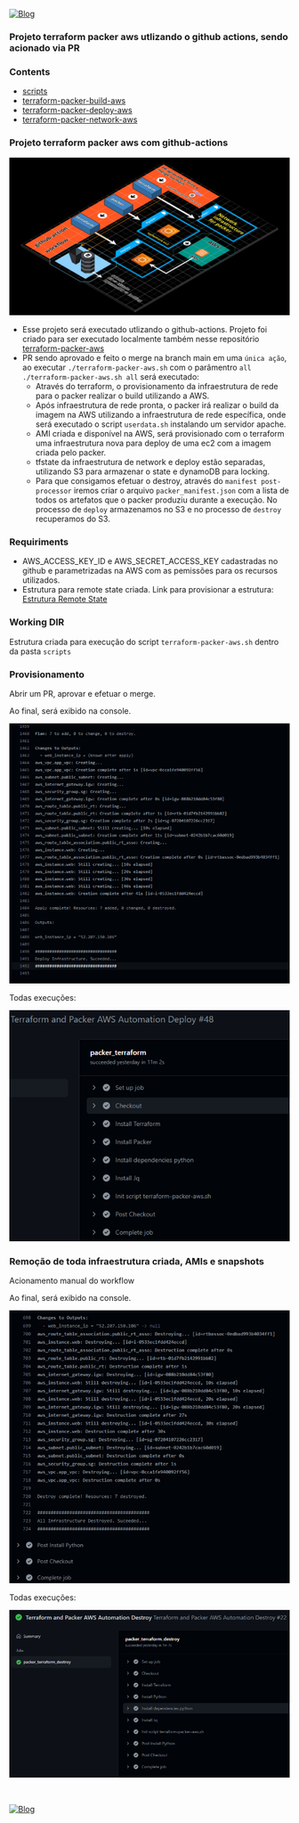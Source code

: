 [![Blog](https://img.shields.io/website?down_color=blue&down_message=infrati.dev&label=Blog&logo=ghost&logoColor=green&style=for-the-badge&up_color=blue&up_message=infrati.dev&url=https%3A%2F%2Finfrati.dev)](https://infrati.dev)

### Projeto terraform packer aws utlizando o github actions, sendo acionado via PR

### Contents 
  - [scripts](scripts/)
  - [terraform-packer-build-aws](terraform-packer-build-aws/)
  - [terraform-packer-deploy-aws](terraform-packer-deploy-aws/)
  - [terraform-packer-network-aws](terraform-packer-network-aws/)

### Projeto terraform packer aws com github-actions

![Estrutura](./images/01-terraform-packer-aws-github-action.png)

- Esse projeto será executado utlizando o github-actions. Projeto foi criado para ser executado localmente também nesse repositório [terraform-packer-aws](https://github.com/infratidev/terraform-packer-aws)
- PR sendo aprovado e feito o merge na branch main em uma ```única ação```, ao executar ```./terraform-packer-aws.sh``` com o parâmentro ```all``` ```./terraform-packer-aws.sh all``` será executado:
    - Através do terraform, o provisionamento da infraestrutura de rede para o packer realizar o build utilizando a AWS.
    - Após infraestrutura de rede pronta, o packer irá realizar o build da imagem na AWS utilizando a infraestrutura de rede específica, onde será executado o script ```userdata.sh``` instalando um servidor apache.
    - AMI criada e disponível na AWS, será provisionado com o terraform uma infraestrutura nova para deploy de uma ec2 com a imagem criada pelo packer.
    - tfstate da infraestrutura de network e deploy estão separadas, utilizando S3 para armazenar o state e dynamoDB para locking.
    - Para que consigamos efetuar o destroy, através do ```manifest post-processor``` iremos criar o arquivo ```packer_manifest.json``` com a lista de todos os artefatos que o packer produziu durante a execução. No processo de ```deploy``` armazenamos no S3 e no processo de ```destroy ``` recuperamos do S3.

### Requiriments

* AWS_ACCESS_KEY_ID e AWS_SECRET_ACCESS_KEY cadastradas no github e parametrizadas na AWS com as pemissões para os recursos utilizados.
* Estrutura para remote state criada. Link para provisionar a estrutura: [Estrutura Remote State](https://github.com/infratidev/terraform-aws/tree/main/07-remote-state-packer-aws)

### Working DIR

Estrutura criada para execução do script ```terraform-packer-aws.sh``` dentro da pasta ```scripts```

### Provisionamento

Abrir um PR, aprovar e efetuar o merge.

Ao final, será exibido na console.

![Prov](./images/03-terraform-packer-aws-github-action.png)


Todas execuções:

![Prov2](./images/02-terraform-packer-aws-github-action.png)


### Remoção de toda infraestrutura criada, AMIs e snapshots

Acionamento manual do workflow

Ao final, será exibido na console.

![Prov2](./images/05-terraform-packer-aws-github-action.png)

Todas execuções:

![Prov2](./images/04-terraform-packer-aws-github-action.png)

<br>

[![Blog](https://img.shields.io/website?down_color=blue&down_message=infrati.dev&label=Blog&logo=ghost&logoColor=green&style=for-the-badge&up_color=blue&up_message=infrati.dev&url=https%3A%2F%2Finfrati.dev)](https://infrati.dev)


